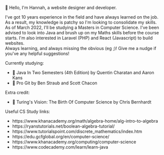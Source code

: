 <!---
list of emojis: https://gist.github.com/rxaviers/7360908
--->

👋 Hello, I'm Hannah, a website designer and developer.</br>

I've got 10 years experience in the field and have always learned on the job.
As a result, my knowledge is patchy so I'm looking to consolidate my skills.
As of March 2022, I'll be studying a Masters in Computer Science.
I've been advised to look into Java and brush up on my Maths skills before the course starts.
I'm also interested in Laravel (PHP) and React (Javascript) to build websites.
</br>Always learning, and always missing the obvious (eg ;)! Give me a nudge if you've any helpful suggestions!

Currently studying:
- :green_book: Java In Two Semesters (4th Edition) by Quentin Charatan and Aaron Kans
- :blue_book: Pro Git by Ben Straub and Scott Chacon

Extra credit:
- :closed_book: Turing's Vision: The Birth Of Computer Science by Chris Bernhardt

Useful CS Study links:

<ul>
 <li>https://www.khanacademy.org/math/algebra-home/alg-intro-to-algebra</li>
 <li>https://ryanstutorials.net/boolean-algebra-tutorial/</li>
 <li>https://www.tutorialspoint.com/discrete_mathematics/index.htm</li> 
 <li>https://edu.gcfglobal.org/en/computer-science/</li>
 <li>https://www.khanacademy.org/computing/computer-science</li>
 <li>https://www.codecademy.com/learn/learn-java</li>
</ul>
